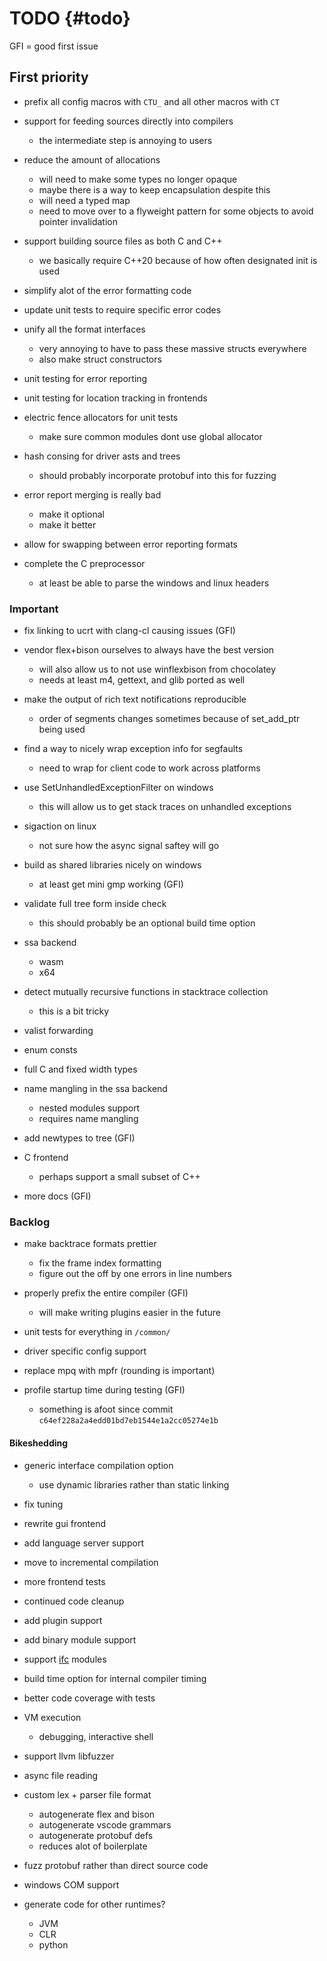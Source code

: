 # TODO {#todo}

GFI = good first issue

## First priority

- prefix all config macros with `CTU_` and all other macros with `CT`

- support for feeding sources directly into compilers
    - the intermediate step is annoying to users

- reduce the amount of allocations
    - will need to make some types no longer opaque
    - maybe there is a way to keep encapsulation despite this
    - will need a typed map
    - need to move over to a flyweight pattern for some objects to avoid pointer invalidation

- support building source files as both C and C++
    - we basically require C++20 because of how often designated init is used

- simplify alot of the error formatting code

- update unit tests to require specific error codes

- unify all the format interfaces
    - very annoying to have to pass these massive structs everywhere
    - also make struct constructors

- unit testing for error reporting
- unit testing for location tracking in frontends

- electric fence allocators for unit tests
    - make sure common modules dont use global allocator

- hash consing for driver asts and trees
    - should probably incorporate protobuf into this for fuzzing

- error report merging is really bad
    - make it optional
    - make it better

- allow for swapping between error reporting formats

- complete the C preprocessor
    - at least be able to parse the windows and linux headers

### Important

- fix linking to ucrt with clang-cl causing issues (GFI)

- vendor flex+bison ourselves to always have the best version
    - will also allow us to not use winflexbison from chocolatey
    - needs at least m4, gettext, and glib ported as well

- make the output of rich text notifications reproducible
    - order of segments changes sometimes because of set_add_ptr being used

- find a way to nicely wrap exception info for segfaults
    - need to wrap for client code to work across platforms

- use SetUnhandledExceptionFilter on windows
    - this will allow us to get stack traces on unhandled exceptions

- sigaction on linux
    - not sure how the async signal saftey will go

- build as shared libraries nicely on windows
    - at least get mini gmp working (GFI)

- validate full tree form inside check
    - this should probably be an optional build time option

- ssa backend
    - wasm
    - x64

- detect mutually recursive functions in stacktrace collection
    - this is a bit tricky

- valist forwarding
- enum consts
- full C and fixed width types

- name mangling in the ssa backend
    - nested modules support
    - requires name mangling

- add newtypes to tree (GFI)

- C frontend
    - perhaps support a small subset of C++

- more docs (GFI)

### Backlog

- make backtrace formats prettier
    - fix the frame index formatting
    - figure out the off by one errors in line numbers

- properly prefix the entire compiler (GFI)
  - will make writing plugins easier in the future

- unit tests for everything in `/common/`
- driver specific config support
- replace mpq with mpfr (rounding is important)
- profile startup time during testing (GFI)
    - something is afoot since commit `c64ef228a2a4edd01bd7eb1544e1a2cc05274e1b`

#### Bikeshedding

- generic interface compilation option
    - use dynamic libraries rather than static linking

- fix tuning
- rewrite gui frontend
- add language server support
- move to incremental compilation
- more frontend tests
- continued code cleanup
- add plugin support
- add binary module support
- support [ifc](https://github.com/microsoft/ifc-spec) modules
- build time option for internal compiler timing
- better code coverage with tests
- VM execution
    - debugging, interactive shell
- support llvm libfuzzer
- async file reading

- custom lex + parser file format
    - autogenerate flex and bison
    - autogenerate vscode grammars
    - autogenerate protobuf defs
    - reduces alot of boilerplate

- fuzz protobuf rather than direct source code
- windows COM support
- generate code for other runtimes?
    - JVM
    - CLR
    - python

